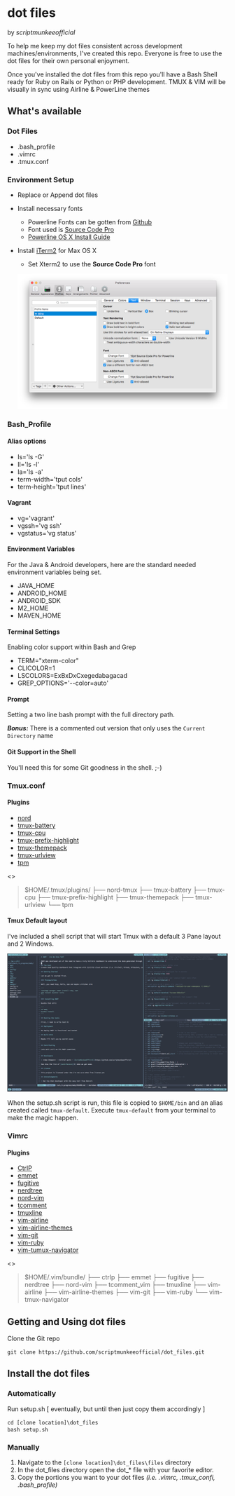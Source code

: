# dot files
by _scriptmunkeeofficial_

To help me keep my dot files consistent across development machines/environments, I've created this repo. Everyone is free to use the dot files for their own personal enjoyment.

Once you've installed the dot files from this repo you'll have a Bash Shell ready for Ruby on Rails or Python or PHP development. TMUX & VIM will be visually in sync using Airline & PowerLine themes

## What's available
### Dot Files
* .bash_profile
* .vimrc
* .tmux.conf

### Environment Setup
* Replace or Append dot files
* Install necessary fonts
	* Powerline Fonts can be gotten from [Github](https://github.com/powerline/fonts)
	* Font used is [Source Code Pro](https://github.com/powerline/fonts/tree/master/SourceCodePro)
	* [Powerline OS X Install Guide](https://powerline.readthedocs.io/en/latest/installation/osx.html)

* Install [iTerm2](https://www.iterm2.com/) for Max OS X
	* Set Xterm2 to use the **Source Code Pro** font

	![iTerm2 Font Config](https://github.com/scriptmunkeeofficial/dot_files/blob/master/resources/iterm2-fonts.png)

### Bash_Profile
#### Alias options
* ls='ls -G'
* ll='ls -l'
* la='ls -a'
* term-width='tput cols'
* term-height='tput lines'

#### Vagrant
* vg='vagrant'
* vgssh='vg ssh'
* vgstatus='vg status'

#### Environment Variables
For the Java & Android developers, here are the standard needed environment variables being set.

* JAVA_HOME
* ANDROID_HOME
* ANDROID_SDK
* M2_HOME
* MAVEN_HOME

#### Terminal Settings
Enabling color support within Bash and Grep

* TERM="xterm-color"
* CLICOLOR=1 
* LSCOLORS=ExBxDxCxegedabagacad
* GREP_OPTIONS='--color=auto'

#### Prompt
Setting a two line bash prompt with the full directory path.

***Bonus:*** There is a commented out version that only uses the `Current Directory` name

#### Git Support in the Shell
You'll need this for some Git goodness in the shell. ;-)

### Tmux.conf
#### Plugins
* [nord]()
* [tmux-battery]()
* [tmux-cpu]()
* [tmux-prefix-highlight]()
* [tmux-themepack]()
* [tmux-urlview]()
* [tpm]()

<<make this a screenshot>>
>$HOME/.tmux/plugins/
>├── nord-tmux
>├── tmux-battery
>├── tmux-cpu
>├── tmux-prefix-highlight
>├── tmux-themepack
>├── tmux-urlview
>└── tpm


#### Tmux Default layout
I've included a shell script that will start Tmux with a default 3 Pane layout and 2 Windows.

![Tmux-Default](https://github.com/scriptmunkeeofficial/dot_files/blob/master/resources/tmux_powered.png)

When the setup.sh script is run, this file is copied to `$HOME/bin` and an alias created called `tmux-default`. Execute `tmux-default` from your terminal to make the magic happen.

### Vimrc
#### Plugins
* [CtrlP]()
* [emmet]()
* [fugitive](https://github.com/tpope/vim-fugitive)
* [nerdtree]()
* [nord-vim]()
* [tcomment]()
* [tmuxline]()
* [vim-airline]()
* [vim-airline-themes]()
* [vim-git]()
* [vim-ruby]()
* [vim-tumux-navigator]()

<<make this a screenshot>>
>$HOME/.vim/bundle/
>├── ctrlp
>├── emmet
>├── fugitive
>├── nerdtree
>├── nord-vim
>├── tcomment_vim
>├── tmuxline
>├── vim-airline
>├── vim-airline-themes
>├── vim-git
>├── vim-ruby
>└── vim-tmux-navigator

## Getting and Using dot files
Clone the Git repo

    git clone https://github.com/scriptmunkeeofficial/dot_files.git

## Install the dot files
### Automatically

Run setup.sh [ eventually, but until then just copy them accordingly ]

```
cd [clone location]\dot_files
bash setup.sh
```

### Manually
1. Navigate to the `[clone location]\dot_files\files` directory
2. In the dot_files directory open the dot_* file with your favorite editor.
3. Copy the portions you want to your dot files _(i.e. .vimrc, .tmux_confi, .bash_profile)_

